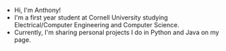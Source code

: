 - Hi, I'm Anthony!
- I'm a first year student at Cornell University studying Electrical/Computer Engineering and Computer Science.
- Currently, I'm sharing personal projects I do in Python and Java on my page.
